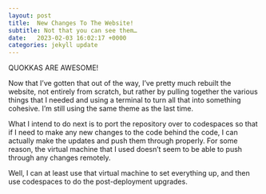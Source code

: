 ```yaml
---
layout: post
title:  New Changes To The Website!
subtitle: Not that you can see them…
date:   2023-02-03 16:02:17 +0000
categories: jekyll update
---
```


QUOKKAS ARE AWESOME!

Now that I’ve gotten that out of the way, I’ve pretty much rebuilt the website, not entirely from scratch, but rather by pulling together the various things that I needed and using a terminal to turn all that into something cohesive. I’m still using the same theme as the last time.

What I intend to do next is to port the repository over to codespaces so that if I need to make any new changes to the code behind the code, I can actually make the updates and push them through properly. For some reason, the virtual machine that I used doesn’t seem to be able to push through any changes remotely.

Well, I can at least use that virtual machine to set everything up, and then use codespaces to do the post-deployment upgrades.